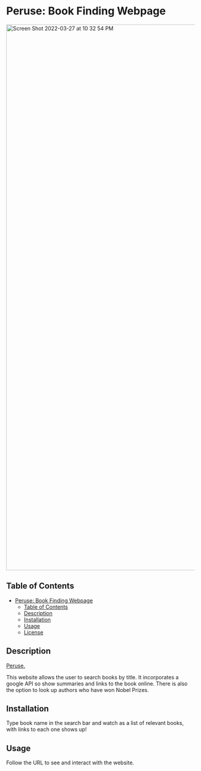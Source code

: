 # Peruse: Book Finding Webpage
<img width="1458" alt="Screen Shot 2022-03-27 at 10 32 54 PM" src="https://user-images.githubusercontent.com/93236563/160316639-7a20c3fb-1aa5-40cb-a779-2dd2c40cf22a.png">

## Table of Contents

- [Peruse: Book Finding Webpage](#peruse-book-finding-webpage)
  - [Table of Contents](#table-of-contents)
  - [Description](#description)
  - [Installation](#installation)
  - [Usage](#usage)
  - [License](#license)

## Description

[Peruse.](https://katensullivan55.github.io/peruse/)

This website allows the user to search books by title. It incorporates a google API so show summaries and links to the book online. There is also the option to look up authors who have won Nobel Prizes. 

## Installation

Type book name in the search bar and watch as a list of relevant books, with links to each one shows up!

## Usage

Follow the URL to see and interact with the website. 
